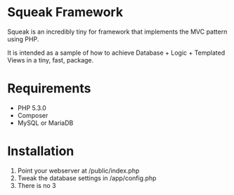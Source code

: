 # Squeak Framework

Squeak is an incredibly tiny for framework that implements the MVC pattern using PHP.

It is intended as a sample of how to achieve Database + Logic + Templated Views in a tiny, fast, package.

# Requirements

- PHP 5.3.0
- Composer
- MySQL or MariaDB

# Installation

1. Point your webserver at /public/index.php
2. Tweak the database settings in /app/config.php
3. There is no 3
